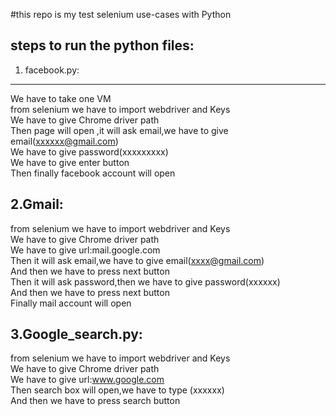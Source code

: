 #this repo is my test selenium use-cases with Python

steps to run the python files:
------------------------------


1. facebook.py:
--------------
We have to take one VM <br />
from selenium we have to import webdriver and Keys <br />
We have to give Chrome driver path <br />
Then page will open ,it will ask email,we have to give email(xxxxxx@gmail.com)<br />
We have to give password(xxxxxxxxx)<br />
We have to give enter button<br />
Then finally facebook account will open<br />

2.Gmail:
--------
from selenium we have to import webdriver and Keys<br />
We have to give Chrome driver path<br />
We have to give url:mail.google.com<br />
Then it will ask email,we have to give email(xxxx@gmail.com)<br />
And then we have to press next button<br />
Then it will ask password,then we have to give password(xxxxxx)<br />
And then we have to press next button<br />
Finally mail account  will open<br />

3.Google_search.py:
------------------
from selenium we have to import webdriver and Keys<br />
We have to give Chrome driver path<br />
We have to give url:www.google.com<br />
Then search box will open,we have to type (xxxxxx)<br />
And then we have to press search  button<br />
